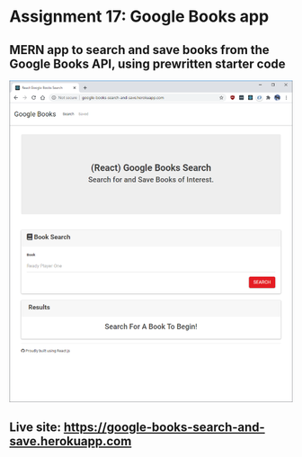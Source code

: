 # Assignment 17: Google Books app

## MERN app to search and save books from the Google Books API, using prewritten starter code

![home page](home.png)

## Live site: https://google-books-search-and-save.herokuapp.com
